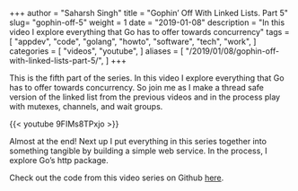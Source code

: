 +++
author = "Saharsh Singh"
title = "Gophin’ Off With Linked Lists. Part 5"
slug= "gophin-off-5"
weight = 1
date = "2019-01-08"
description = "In this video I explore everything that Go has to offer towards concurrency"
tags = [
    "appdev",
    "code",
    "golang",
    "howto",
    "software",
    "tech",
    "work",
]
categories = [
    "videos",
    "youtube",
]
aliases = [
    "/2019/01/08/gophin-off-with-linked-lists-part-5/",
]
+++

This is the fifth part of the series. In this video I explore everything that Go has to offer towards concurrency. So join me as I make a thread safe version of the linked list from the previous videos and in the process play with mutexes, channels, and wait groups.

<!--more-->

{{< youtube 9FIMs8TPxjo >}}

Almost at the end! Next up I put everything in this series together into something tangible by building a simple web service. In the process, I explore Go’s http package.

Check out the code from this video series on Github [here](https://github.com/saharsh-samples/gophinoff).